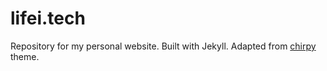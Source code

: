 # lifei.tech


Repository for my personal website. Built with Jekyll. Adapted from [chirpy](https://github.com/cotes2020/jekyll-theme-chirpy) theme.
